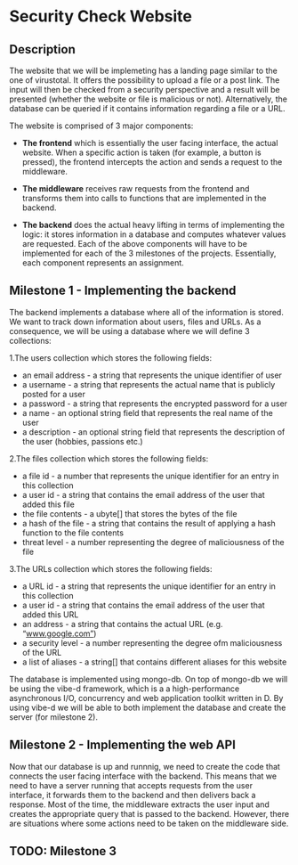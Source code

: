 # Security Check Website
## Description
The website that we will be implemeting has a landing page similar to the one of virustotal. It offers the possibility to upload a file or a post link. The input will then be checked from a security perspective and a result will be presented (whether the website or file is malicious or not). Alternatively, the database can be queried if it contains information regarding a file or a URL.

The website is comprised of 3 major components:

- **The frontend** which is essentially the user facing interface, the actual website. When a specific action is taken (for example, a button is pressed), the frontend intercepts the action and sends a request to the middleware.

- **The middleware** receives raw requests from the frontend and transforms them into calls to functions that are implemented in the backend.

- **The backend** does the actual heavy lifting in terms of implementing the logic: it stores information in a database and computes whatever values are requested.
Each of the above components will have to be implemented for each of the 3 milestones of the projects. Essentially, each component represents an assignment.


##    Milestone 1 - Implementing the backend
The backend implements a database where all of the information is stored. We want to track down information about users, files and URLs. As a consequence, we will be using a database where we will define 3 collections:

1.The users collection which stores the following fields:
-    an email address - a string that represents the unique identifier of user
-    a username - a string that represents the actual name that is publicly posted for a user
-    a password - a string that represents the encrypted password for a user
-    a name - an optional string field that represents the real name of the user
-    a description - an optional string field that represents the description of the user (hobbies, passions etc.)

2.The files collection which stores the following fields:
-    a file id - a number that represents the unique identifier for an entry in this collection
-    a user id - a string that contains the email address of the user that added this file
-    the file contents - a ubyte[] that stores the bytes of the file
-    a hash of the file - a string that contains the result of applying a hash function to the file contents
-    threat level - a number representing the degree of maliciousness of the file

3.The URLs collection which stores the following fields:
-    a URL id - a string that represents the unique identifier for an entry in this collection
-    a user id - a string that contains the email address of the user that added this URL
-    an address - a string that contains the actual URL (e.g. “www.google.com”)
-    a security level - a number representing the degree ofm maliciousness of the URL
-    a list of aliases - a string[] that contains different aliases for this website

The database is implemented using mongo-db. On top of mongo-db we will be using the vibe-d framework, which is a a high-performance asynchronous I/O, concurrency and web application toolkit written in D. By using vibe-d we will be able to both implement the database and create the server (for milestone 2).
    
##    Milestone 2 - Implementing the web API
Now that our database is up and runnnig, we need to create the code that connects the user facing interface with the backend. This means that we need to have a server running that accepts requests from the user interface, it forwards them to the backend and then delivers back a response. Most of the time, the middleware extracts the user input and creates the appropriate query that is passed to the backend. However, there are situations where some actions need to be taken on the middleware side.

##    TODO: Milestone 3
